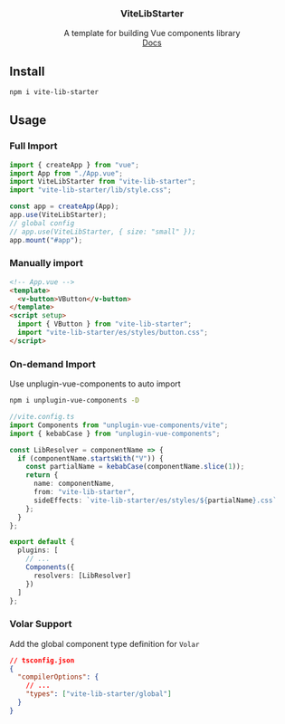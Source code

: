 <div align="center">
<h3>ViteLibStarter</h3>
<span>A template for building Vue components library</span> 
<br>
<a href="https://soullyoko.github.io/vite-lib-starter/">Docs</a>
</div>

## Install

```bash
npm i vite-lib-starter
```

## Usage

### Full Import

```ts
import { createApp } from "vue";
import App from "./App.vue";
import ViteLibStarter from "vite-lib-starter";
import "vite-lib-starter/lib/style.css";

const app = createApp(App);
app.use(ViteLibStarter);
// global config
// app.use(ViteLibStarter, { size: "small" });
app.mount("#app");
```

### Manually import

```html
<!-- App.vue -->
<template>
  <v-button>VButton</v-button>
</template>
<script setup>
  import { VButton } from "vite-lib-starter";
  import "vite-lib-starter/es/styles/button.css";
</script>
```

### On-demand Import

Use unplugin-vue-components to auto import

```bash
npm i unplugin-vue-components -D
```

```ts
//vite.config.ts
import Components from "unplugin-vue-components/vite";
import { kebabCase } from "unplugin-vue-components";

const LibResolver = componentName => {
  if (componentName.startsWith("V")) {
    const partialName = kebabCase(componentName.slice(1));
    return {
      name: componentName,
      from: "vite-lib-starter",
      sideEffects: `vite-lib-starter/es/styles/${partialName}.css`
    };
  }
};

export default {
  plugins: [
    // ...
    Components({
      resolvers: [LibResolver]
    })
  ]
};
```

### Volar Support

Add the global component type definition for `Volar`

```json
// tsconfig.json
{
  "compilerOptions": {
    // ...
    "types": ["vite-lib-starter/global"]
  }
}
```
